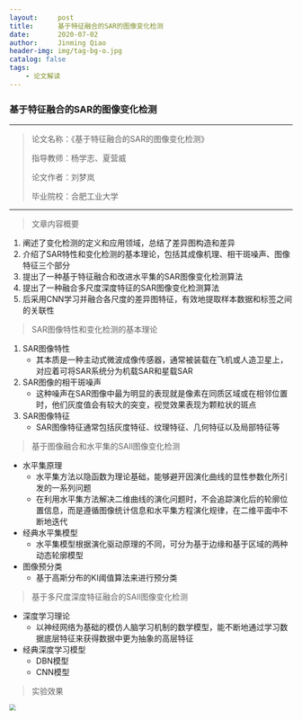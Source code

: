 ```yaml
---
layout:     post
title:      基于特征融合的SAR的图像变化检测
date:       2020-07-02
author:     Jinming Qiao
header-img: img/tag-bg-o.jpg
catalog: false
tags:
    - 论文解读
---
```

### 基于特征融合的SAR的图像变化检测 ###

---

> 论文名称：《基于特征融合的SAR的图像变化检测》
>
> 指导教师：杨学志、夏营威
>
> 论文作者：刘梦岚
>
> 毕业院校：合肥工业大学

---



> 文章内容概要

1. 阐述了变化检测的定义和应用领域，总结了差异图构造和差异
2. 介绍了SAR特性和变化检测的基本理论，包括其成像机理、相干斑噪声、图像特征三个部分
3. 提出了一种基于特征融合和改进水平集的SAR图像变化检测算法
4. 提出了一种融合多尺度深度特征的SAR图像变化检测算法
5. 后采用CNN学习并融合各尺度的差异图特征，有效地提取样本数据和标签之间的关联性



> SAR图像特性和变化检测的基本理论

1. SAR图像特性
   - 其本质是一种主动式微波成像传感器，通常被装载在飞机或人造卫星上，对应着可将SAR系统分为机载SAR和星载SAR
2. SAR图像的相干斑噪声
   - 这种噪声在SAR图像中最为明显的表现就是像素在同质区域或在相邻位置时，他们灰度值会有较大的突变，视觉效果表现为颗粒状的斑点
3. SAR图像特征
   - SAR图像特征通常包括灰度特征、纹理特征、几何特征以及局部特征等



> 基于图像融合和水平集的SAIl图像变化检测

- 水平集原理
  - 水平集方法以隐函数为理论基础，能够避开因演化曲线的显性参数化所引发的一系列问题
  - 在利用水平集方法解决二维曲线的演化问题时，不会追踪演化后的轮廓位置信息，而是遵循图像统计信息和水平集方程演化规律，在二维平面中不断地迭代
- 经典水平集模型
  - 水平集模型根据演化驱动原理的不同，可分为基于边缘和基于区域的两种动态轮廓模型
- 图像预分类
  - 基于高斯分布的KI阈值算法来进行预分类



> 基于多尺度深度特征融合的SAIl图像变化检测

- 深度学习理论
  - 以神经网络为基础的模仿人脑学习机制的数学模型，能不断地通过学习数据底层特征来获得数据中更为抽象的高层特征
- 经典深度学习模型
  - DBN模型
  - CNN模型



> 实验效果

<img src="https://qiaojinming.github.io/pic\029_实验结果.png" style="zoom:67%;" />